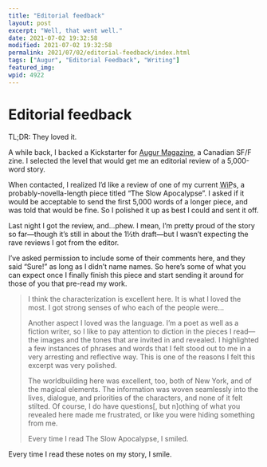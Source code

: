 ```yaml
---
title: "Editorial feedback"
layout: post
excerpt: "Well, that went well."
date: 2021-07-02 19:32:58
modified: 2021-07-02 19:32:58
permalink: 2021/07/02/editorial-feedback/index.html
tags: ["Augur", "Editorial Feedback", "Writing"]
featured_img: 
wpid: 4922
---
```


# Editorial feedback

TL;DR: They loved it.

A while back, I backed a Kickstarter for [Augur Magazine](http://www.augurmag.com/), a Canadian SF/F zine. I selected the level that would get me an editorial review of a 5,000-word story.

When contacted, I realized I’d like a review of one of my current <abbr title="Work in Progress">WiP</abbr>s, a probably-novella-length piece titled “The Slow Apocalypse”. I asked if it would be acceptable to send the first 5,000 words of a longer piece, and was told that would be fine. So I polished it up as best I could and sent it off.

Last night I got the review, and…phew. I mean, I’m pretty proud of the story so far—though it’s still in about the 1½th draft—but I wasn’t expecting the rave reviews I got from the editor.

I’ve asked permission to include some of their comments here, and they said “Sure!” as long as I didn’t name names. So here’s some of what you can expect once I finally finish this piece and start sending it around for those of you that pre-read my work.

> I think the characterization is excellent here. It is what I loved the most. I got strong senses of who each of the people were…
> 
> Another aspect I loved was the language. I’m a poet as well as a fiction writer, so I like to pay attention to diction in the pieces I read—the images and the tones that are invited in and revealed. I highlighted a few instances of phrases and words that I felt stood out to me in a very arresting and reflective way. This is one of the reasons I felt this excerpt was very polished.
> 
> The worldbuilding here was excellent, too, both of New York, and of the magical elements. The information was woven seamlessly into the lives, dialogue, and priorities of the characters, and none of it felt stilted. Of course, I do have questions\[, but n\]othing of what you revealed here made me frustrated, or like you were hiding something from me.
> 
> Every time I read The Slow Apocalypse, I smiled.

Every time I read these notes on my story, I smile.